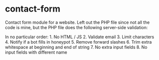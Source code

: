 # contact-form

Contact form module for a website.  Left out the PHP file since not all the code is mine, but the PHP file does the following server-side validation:

In no particular order:
	1. No HTML / JS
	2. Validate email
	3. Limit characters
	4. Notify if a bot fills in honeypot
	5. Remove forward slashes
	6. Trim extra whitespace at beginning and end of string
	7. No extra input fields
	8. No input fields with different name
	
